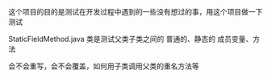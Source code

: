 这个项目的目的是测试在开发过程中遇到的一些没有想过的事，用这个项目做一下测试


StaticFieldMethod.java 类是测试父类子类之间的  普通的、静态的  成员变量、方法

会不会重写，会不会覆盖，如何用子类调用父类的重名方法等
                        